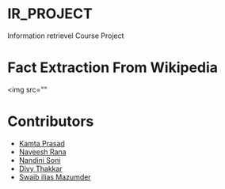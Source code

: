 <h1 align="left">
  IR_PROJECT
</h1>
Information retrievel Course Project

<h1 align="left">
  Fact Extraction From Wikipedia
</h1>

<img src=""

<h1 align="left">
  Contributors
</h1>

- [Kamta Prasad](https://github.com/kpshukla123)
- [Naveesh Rana](https://github.com/Naveeshrana22043)
- [Nandini Soni](https://github.com/soninandini)
- [Divy Thakkar](https://github.com/divythakkar111)
- [Swaib ilias Mazumder](https://github.com/swaib22078)
